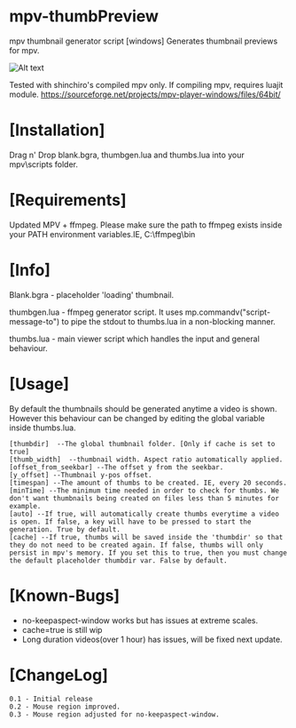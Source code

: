 # mpv-thumbPreview
mpv thumbnail generator script [windows]
Generates thumbnail previews for mpv.

![Alt text](https://i.imgur.com/SGxtLps.png "Screenshot")

Tested with shinchiro's compiled mpv only.
If compiling mpv, requires luajit module.
https://sourceforge.net/projects/mpv-player-windows/files/64bit/

# [Installation]
Drag n' Drop blank.bgra, thumbgen.lua and thumbs.lua into your mpv\scripts folder.

# [Requirements]
Updated MPV + ffmpeg.
Please make sure the path to ffmpeg exists inside your PATH environment variables.IE, C:\ffmpeg\bin

# [Info]
Blank.bgra - placeholder 'loading' thumbnail.

thumbgen.lua - ffmpeg generator script. It uses mp.commandv("script-message-to") to pipe the stdout to thumbs.lua in a non-blocking manner.

thumbs.lua - main viewer script which handles the input and general behaviour.

# [Usage]

By default the thumbnails should be generated anytime a video is shown. However this behaviour can be changed by editing the global variable inside thumbs.lua.

	[thumbdir]  --The global thumbnail folder. [Only if cache is set to true]
	[thumb_width]  --thumbnail width. Aspect ratio automatically applied.
	[offset_from_seekbar] --The offset y from the seekbar.
	[y_offset] --Thumbnail y-pos offset.
	[timespan] --The amount of thumbs to be created. IE, every 20 seconds.
	[minTime] --The minimum time needed in order to check for thumbs. We don't want thumbnails being created on files less than 5 minutes for example.
	[auto] --If true, will automatically create thumbs everytime a video is open. If false, a key will have to be pressed to start the generation. True by default.
	[cache] --If true, thumbs will be saved inside the 'thumbdir' so that they do not need to be created again. If false, thumbs will only persist in mpv's memory. If you set this to true, then you must change the default placeholder thumbdir var. False by default.
  

# [Known-Bugs]
- no-keepaspect-window works but has issues at extreme scales.
- cache=true is still wip
- Long duration videos(over 1 hour) has issues, will be fixed next update.

# [ChangeLog]
	0.1 - Initial release
	0.2 - Mouse region improved.
	0.3 - Mouse region adjusted for no-keepaspect-window.
 

